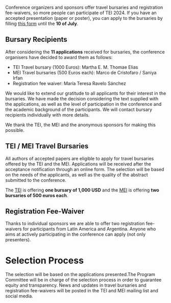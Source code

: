 Conference organizers and sponsors offer travel bursaries and registration fee-waivers, so more people can participate of TEI 2024. If you have an accepted presentation (paper or poster), you can apply to the bursaries by filling [this form](https://docs.google.com/forms/d/e/1FAIpQLSdmJcea0lb9qpCrQROt5oAGrAgwQfxTT8MS4kM3bbOQreVh2g/viewform?usp=sf_link) until the **10 of July**.

<!-- If you are interested in becoming a sponsor, as individual or institution, send us and email to [hdlabconicet@gmail.com](mailto:hdlabconicet@gmail.com).  -->

## Bursary Recipients

After considering the **11 applications** received for bursaries, the conference organisers have decided to award them as follows:

- TEI Travel bursary (1000 Euros): Martha E. M. Thomae Elias
- MEI Travel bursaries (500 Euros each): Marco de Cristofaro / Saniya Irfan
- Registration fee waiver: María Teresa Ravelo Sánchez

We would like to extend our gratitude to all applicants for their interest in the bursaries. We have made the decision considering the text supplied with the applications, as well as the level of participation in the conference and the academic background of the participants. We will contact bursary recipients individually with more details.

We thank the TEI, the MEI and the anonymous sponsors for making this possible. 


## TEI / MEI Travel Bursaries

All authors of accepted papers are eligible to apply for travel bursaries offered by the TEI and the MEI. Applications will be received after the acceptance notification through an online form. The selection will be based on the needs of the applicants, as well as the quality of the abstract submitted to the conference. 

The [TEI](https://tei-c.org/) is offering **one bursary of 1,000 USD** and the [MEI](https://music-encoding.org/) is offering **two bursaries of 500 euros each**.

## Registration Fee-Waiver

Thanks to individual sponsors we are able to offer two registration fee-waivers for participants from Latin America and Argentina. Anyone who aims at actively participating in the conference can apply (not only presenters). 

# Selection Process

The selection will be based on the applications presented.The Program Committee will be in charge of the selection process in order to guarantee equity and transparency. News and updates in travel bursaries and registration fee-waivers will be posted in the TEI and MEI mailing list and social media.


